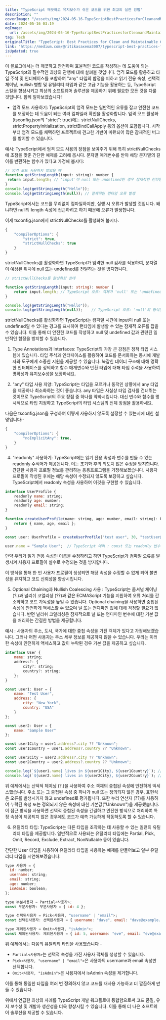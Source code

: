 ```yaml
---
title: "TypeScript 깨끗하고 유지보수가 쉬운 코드를 위한 최고의 실천 방법"
description: ""
coverImage: "/assets/img/2024-05-16-TypeScriptBestPracticesforCleanandMaintainableCode_0.png"
date: 2024-05-16 03:19
ogImage: 
  url: /assets/img/2024-05-16-TypeScriptBestPracticesforCleanandMaintainableCode_0.png
tag: Tech
originalTitle: "TypeScript: Best Practices for Clean and Maintainable Code"
link: "https://medium.com/@ritikasaxena3007/typescript-best-practices-for-clean-and-maintainable-code-01e5df26a367"
isUpdated: true
---
```





이 블로그에서는 더 깨끗하고 안전하며 효율적인 코드를 작성하는 데 도움이 되는 TypeScript의 필수적인 최상의 관행에 대해 살펴볼 것입니다. 엄격 모드를 활용하고 타입 주석 및 인터페이스를 포함하여 "any" 타입의 함정을 피하고 읽기 전용 속성, 선택적 체이닝, nullish 병합 및 유틸리티 타입과 같은 고급 기능을 활용하는 등, TypeScript 스킬을 향상시키고 최상의 소프트웨어 솔루션을 제공하기 위해 필요한 모든 것을 다룰 것입니다. 함께 알아보겠습니다!

- 엄격 모드 사용하기: TypeScript의 엄격 모드는 일반적인 오류를 잡고 안전한 코드를 보장하는 데 도움이 되는 여러 컴파일러 확인을 활성화합니다. 엄격 모드 활성화(tsconfig.json의 "strict": true)에는 strictNullChecks, strictPropertyInitialization, strictBindCallApply 등의 옵션이 포함됩니다. 시작부터 엄격 모드를 채택하면 프로젝트에 견고한 기반이 마련되어 많은 잠재적인 버그를 방지할 수 있습니다.

예시: TypeScript에서 엄격 모드 사용의 장점을 보여주기 위해 특히 strictNullChecks에 초점을 맞춘 간단한 예제를 고려해 봅시다.
문자열 매개변수를 받아 해당 문자열의 길이를 반환하는 함수가 있다고 가정해 봅시다:

```js
// 엄격 모드 사용하지 않았을 때
function getStringLength(input: string): number {
 return input.length; // 'input'이 null 또는 undefined인 경우 잠재적인 런타임 오류 발생
}
console.log(getStringLength("Hello")); 
console.log(getStringLength(null)); // 잠재적인 런타임 오류 발생
```



TypeScript에서는 코드를 무리없이 컴파일하지만, 실행 시 오류가 발생할 것입니다. 왜냐하면 null의 length 속성에 접근하려고 하기 때문에 오류가 발생합니다.

이제 tsconfig.json에서 strictNullChecks를 활성화해 봅시다.

```js
{
    "compilerOptions": {
        "strict": true,
        "strictNullChecks": true
    }
}
```

strictNullChecks를 활성화하면 TypeScript가 엄격한 null 검사를 적용하여, 문자열이 예상된 위치에 null 또는 undefined를 전달하는 것을 방지합니다.



```typescript
// strictNullChecks를 활성화한 상태

function getStringLength(input: string): number {
    return input.length; // TypeScript 오류: 객체가 'null' 또는 'undefined'일 수 있습니다
}

console.log(getStringLength("Hello")); 
console.log(getStringLength(null));    // TypeScript 오류: 'null'의 형식은 'string'의 매개변수에 할당할 수 없습니다
```

strictNullChecks를 활성화하면 TypeScript는 컴파일 시간에 input이 null 또는 undefined일 수 있다는 경고를 표시하여 런타임에 발생할 수 있는 잠재적 오류를 잡을 수 있습니다. 이를 통해 더 안전한 코드를 작성하고 null 및 undefined 값과 관련된 일반적인 함정을 방지할 수 있습니다.

1. Type Annotations과 Interfaces: TypeScript의 가장 큰 강점은 정적 타입 시스템에 있습니다. 타입 주석과 인터페이스를 활용하여 코드를 문서화하는 동시에 개발자와 도구에게 소중한 지원을 제공할 수 있습니다. 복잡한 데이터 구조에 대해 명확한 인터페이스를 정의하고 함수 매개변수와 반환 타입에 대해 타입 주석을 사용하여 명확성과 유지보수성을 보장하세요.

2. "any" 타입 사용 지양: TypeScript는 타입을 모르거나 동적인 상황에서 any 타입을 제공하나 최소화하는 것이 좋습니다. any 타입은 사실상 타입 검사를 건너뛰는 것이므로 TypeScript의 주요 장점 중 하나를 약화시킵니다. 대신 변수와 함수를 명시적으로 타입 지정하고 TypeScript의 타입 시스템의 전체 장점을 활용하세요.




다음은 tsconfig.json을 구성하여 어떻게 사용하지 않도록 설정할 수 있는지에 대한 설명입니다:-

```js
{
    "compilerOptions": {
        "noImplicitAny": true,
    }
}
```

4. "readonly" 사용하기: TypeScript에는 읽기 전용 속성과 변수를 만들 수 있는 readonly 수식어가 제공됩니다. 이는 초기화 후의 의도치 않은 수정을 방지합니다.
간단한 사용자 프로필 정보를 관리하는 응용프로그램을 가정해보겠습니다. 사용자 프로필이 작성된 후에는 해당 속성이 수정되지 않도록 보장하고 싶습니다. TypeScript에서 readonly 속성을 사용하여 이것을 구현할 수 있습니다.

```js
interface UserProfile {
    readonly name: string;
    readonly age: number;
    readonly email: string;
}

function createUserProfile(name: string, age: number, email: string): UserProfile {
    return { name, age, email };
}

const user: UserProfile = createUserProfile("test user", 30, "testUser@example.com");

user.name = "Sample User";  // TypeScript 에러 : const 또는 readonly 변수에 할당을 시도함
```



만약 우리가 읽기 전용 속성인 이름을 수정하려고 하면 TypeScript가 컴파일 오류를 발생시켜 사용자 프로필이 실수로 수정되는 것을 방지합니다.

이 방식을 통해 한 번 사용자 프로필이 생성되면 해당 속성을 수정할 수 없게 되어 불변성을 유지하고 코드 신뢰성을 향상시킵니다.

5. Optional Chaining과 Nullish Coalescing 사용 : TypeScript는 옵셔널 체이닝 (?.)과 널리쉬 코얼리싱 (??)과 같은 ECMAScript 기능을 지원하여 오류 처리를 간소화하고 코드 가독성을 높일 수 있습니다. Optional chaining을 사용하면 중첩된 속성에 안전하게 액세스할 수 있으며 널 또는 언디파인 값에 대해 걱정할 필요가 없습니다. 반면 널리쉬 코얼리싱은 잠재적으로 널 또는 언디파인 변수에 대한 기본 값을 처리하는 간결한 방법을 제공합니다.

예시 :
사용자의 주소, 도시, 국가에 대한 중첩 속성을 가진 객체가 있다고 가정해보겠습니다. 그러나 어떤 사용자는 주소 세부 정보를 제공하지 않을 수 있습니다. 우리는 이러한 속성에 안전하게 액세스하고 값이 누락된 경우 기본 값을 제공하고 싶습니다.



```javascript
interface User {
    name: string;
    address?: {
        city?: string;
        country?: string;
    };
}

const user1: User = {
    name: "Test User",
    address: {
        city: "New York",
        country: "USA"
    }
};

const user2: User = {
    name: "Sample User"
};

const user1City = user1.address?.city ?? "Unknown";
const user1Country = user1.address?.country ?? "Unknown";

const user2City = user2.address?.city ?? "Unknown";
const user2Country = user2.address?.country ?? "Unknown";

console.log(`${user1.name} lives in ${user1City}, ${user1Country}`); // 출력: Test User lives in New York, USA
console.log(`${user2.name} lives in ${user2City}, ${user2Country}`); // 출력: Sample User lives in Unknown, Unknown
```

위 예제에서는 선택적 체이닝 (?.)을 사용하여 주소 객체의 중첩된 속성에 안전하게 액세스했습니다. 주소 또는 그 중첩된 속성 중 하나가 null 또는 정의되지 않은 경우, 표현식은 오류를 발생시키지 않고 undefined로 평가됩니다. 또한 누리 연산자 (??)를 사용하여 누락된 속성 또는 정의되지 않은 속성에 대한 기본값("Unknown")을 제공했습니다.
이 접근 방식을 사용하면 선택적 중첩된 속성을 간결하고 안전한 방식으로 처리하여 특정 속성이 제공되지 않은 경우에도 코드가 예측 가능하게 작동하도록 할 수 있습니다.

6. 유틸리티 타입: TypeScript는 다른 타입을 조작하는 데 사용할 수 있는 일련의 유틸리티 타입을 제공합니다. 일반적으로 사용되는 유틸리티 타입에는 Partial, Pick, Omit, Record, Exclude, Extract, NonNullable 등이 있습니다.

간단한 User 타입을 사용하여 유틸리티 타입을 사용하는 예제를 만들어보고 일부 유틸리티 타입을 시연해보겠습니다:




```js
type 사용자 = {
  id: number;
  username: string;
  email: string;
  age: number;
  isAdmin: boolean;
};

type 부분사용자 = Partial<사용자>;
const 부분사용자: 부분사용자 = { id: 4 };

type 선택된사용자 = Pick<사용자, "username" | "email">;
const 선택된사용자: 선택된사용자 = { username: "dave", email: "dave@example.com" };

type 제외된사용자 = Omit<사용자, "isAdmin">;
const 제외된사용자: 제외된사용자 = { id: 5, username: "eve", email: "eve@example.com", age: 22 };
```

위 예제에서는 다음의 유틸리티 타입을 사용했습니다 -

- `Partial<사용자>`는 선택적 속성을 가진 사용자 객체를 생성할 수 있습니다.
- `Pick<사용자, "username" | "email">`은 사용자의 username과 email 속성만 선택합니다.
- `Omit<사용자, "isAdmin">`은 사용자에서 isAdmin 속성을 제거합니다.

이를 통해 동일한 타입을 여러 번 정의하지 않고 코드를 재사용 가능하고 더 깔끔하게 만들 수 있습니다.



위에서 언급한 최상의 사례를 TypeScript 개발 워크플로에 통합함으로써 코드 품질, 유지 보수성 및 개발자 생산성을 더욱 향상시킬 수 있습니다. 이를 통해 더 나은 소프트웨어 솔루션을 제공할 수 있습니다.